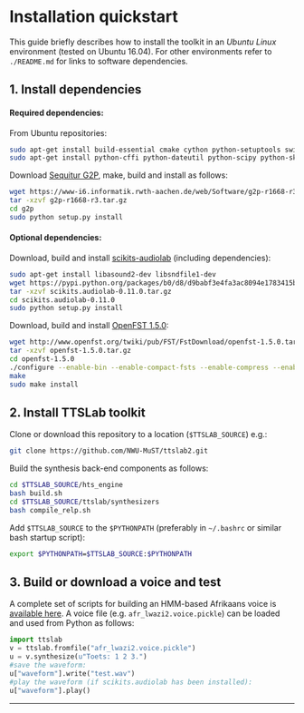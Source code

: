Installation quickstart
=======================

This guide briefly describes how to install the toolkit in an _Ubuntu Linux_ environment (tested on Ubuntu 16.04). For other environments refer to `./README.md` for links to software dependencies.

## 1. Install dependencies

#### Required dependencies:
From Ubuntu repositories:
```bash
sudo apt-get install build-essential cmake cython python-setuptools swig wget python-numpy #build environment
sudo apt-get install python-cffi python-dateutil python-scipy python-sklearn python-pyicu #python modules
```
Download [Sequitur G2P][1], make, build and install as follows:
```bash
wget https://www-i6.informatik.rwth-aachen.de/web/Software/g2p-r1668-r3.tar.gz
tar -xzvf g2p-r1668-r3.tar.gz
cd g2p
sudo python setup.py install
```

#### Optional dependencies:

Download, build and install [scikits-audiolab][2] (including dependencies):
```bash
sudo apt-get install libasound2-dev libsndfile1-dev
wget https://pypi.python.org/packages/b0/d8/d9babf3e4fa3ac8094e1783415bf60015a696779f4da4c70ae6141aa5e3a/scikits.audiolab-0.11.0.tar.gz#md5=f93f17211c7763d8631e0d10f37471b0
tar -xzvf scikits.audiolab-0.11.0.tar.gz
cd scikits.audiolab-0.11.0
sudo python setup.py install
```

Download, build and install [OpenFST 1.5.0][3]:
```bash
wget http://www.openfst.org/twiki/pub/FST/FstDownload/openfst-1.5.0.tar.gz
tar -xzvf openfst-1.5.0.tar.gz
cd openfst-1.5.0
./configure --enable-bin --enable-compact-fsts --enable-compress --enable-const-fsts --enable-far --enable-linear-fsts --enable-lookahead-fsts --enable-mpdt --enable-ngram-fsts --enable-pdt --enable-python
make
sudo make install
```

## 2. Install TTSLab toolkit

Clone or download this repository to a location (`$TTSLAB_SOURCE`) e.g.:

```bash
git clone https://github.com/NWU-MuST/ttslab2.git
```

Build the synthesis back-end components as follows:

```bash
cd $TTSLAB_SOURCE/hts_engine
bash build.sh
cd $TTSLAB_SOURCE/ttslab/synthesizers
bash compile_relp.sh
```

Add `$TTSLAB_SOURCE` to the `$PYTHONPATH` (preferably in `~/.bashrc` or similar bash startup script):

```bash
export $PYTHONPATH=$TTSLAB_SOURCE:$PYTHONPATH
```

## 3. Build or download a voice and test

A complete set of scripts for building an HMM-based Afrikaans voice is [available here][4]. A voice file (e.g. `afr_lwazi2.voice.pickle`) can be loaded and used from Python as follows:

```python
import ttslab
v = ttslab.fromfile("afr_lwazi2.voice.pickle")
u = v.synthesize(u"Toets: 1 2 3.")
#save the waveform:
u["waveform"].write("test.wav")
#play the waveform (if scikits.audiolab has been installed):
u["waveform"].play()
```

------------------------------------------------------------
[1]: https://www-i6.informatik.rwth-aachen.de/web/Software/g2p-r1668-r3.tar.gz
[2]: https://pypi.python.org/pypi/scikits.audiolab/0.11.0
[3]: http://www.openfst.org/twiki/pub/FST/FstDownload/openfst-1.5.0.tar.gz
[4]: https://github.com/NWU-MuST/ttslab2_afr_lwazi2_build
